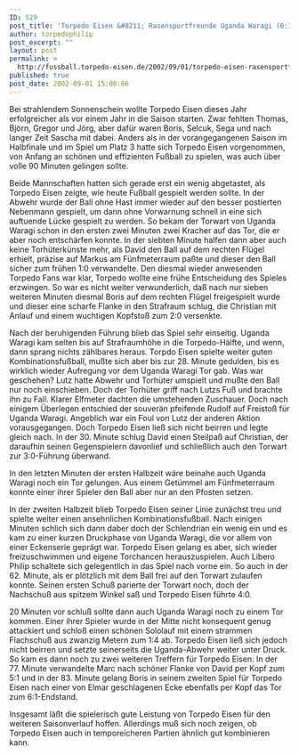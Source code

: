 ```yaml
---
ID: 529
post_title: 'Torpedo Eisen &#8211; Rasensportfreunde Uganda Waragi (6:1)'
author: torpedophilip
post_excerpt: ""
layout: post
permalink: >
  http://fussball.torpedo-eisen.de/2002/09/01/torpedo-eisen-rasensportfreunde-uganda-waragi-61/
published: true
post_date: 2002-09-01 15:00:06
---
```

Bei strahlendem Sonnenschein wollte Torpedo Eisen dieses Jahr erfolgreicher als vor einem Jahr in die Saison starten. Zwar fehlten Thomas, Björn, Gregor und Jörg, aber dafür waren Boris, Selcuk, Sega und nach langer Zeit Sascha mit dabei. Anders als in der vorangegangenen Saison im Halbfinale und im Spiel um Platz 3 hatte sich Torpedo Eisen vorgenommen, von Anfang an schönen und effizienten Fußball zu spielen, was auch über volle 90 Minuten gelingen sollte.

Beide Mannschaften hatten sich gerade erst ein wenig abgetastet, als Torpedo Eisen zeigte, wie heute Fußball gespielt werden sollte. In der Abwehr wurde der Ball ohne Hast immer wieder auf den besser postierten Nebenmann gespielt, um dann ohne Vorwarnung schnell in eine sich auftuende Lücke gespielt zu werden. So bekam der Torwart von Uganda Waragi schon in den ersten zwei Minuten zwei Kracher auf das Tor, die er aber noch entschärfen konnte. In der siebten Minute halfen dann aber auch keine Torhüterkünste mehr, als David den Ball auf dem rechten Flügel erhielt, präzise auf Markus am Fünfmeterraum paßte und dieser den Ball sicher zum frühen 1:0 verwandelte. Den diesmal wieder anwesenden Torpedo Fans war klar, Torpedo wollte eine frühe Entscheidung des Spieles erzwingen. So war es nicht weiter verwunderlich, daß nach nur sieben weiteren Minuten diesmal Boris auf dem rechten Flügel freigespielt wurde und dieser eine scharfe Flanke in den Strafraum schlug, die Christian mit Anlauf und einem wuchtigen Kopfstoß zum 2:0 versenkte.

Nach der beruhigenden Führung blieb das Spiel sehr einseitig. Uganda Waragi kam selten bis auf Strafraumhöhe in die Torpedo-Hälfte, und wenn, dann sprang nichts zählbares heraus. Torpdo Eisen spielte weiter guten Kombinationsfußball, mußte sich aber bis zur 28. Minute gedulden, bis es wirklich wieder Aufregung vor dem Uganda Waragi Tor gab. Was war geschehen? Lutz hatte Abwehr und Torhüter umspielt und mußte den Ball nur noch einschieben. Doch der Torhüter griff nach Lutzs Fuß und brachte ihn zu Fall. Klarer Elfmeter dachten die umstehenden Zuschauer. Doch nach einigem Überlegen entschied der souverän pfeifende Rudolf auf Freistoß für Uganda Waragi. Angeblich war ein Foul von Lutz der anderen Aktion vorausgegangen. Doch Torpedo Eisen ließ sich nicht beirren und legte gleich nach. In der 30. Minute schlug David einen Steilpaß auf Christian, der daraufhin seinen Gegenspielern davonlief und schließlich auch den Torwart zur 3:0-Führung überwand. 

In den letzten Minuten der ersten Halbzeit wäre beinahe auch Uganda Waragi noch ein Tor gelungen. Aus einem Getümmel am Fünfmeterraum konnte einer ihrer Spieler den Ball aber nur an den Pfosten setzen. 

In der zweiten Halbzeit blieb Torpedo Eisen seiner Linie zunächst treu und spielte weiter einen ansehnlichen Kombinationsfußball. Nach einigen Minuten schlich sich dann daber doch der Schlendrian ein wenig ein und es kam zu einer kurzen Druckphase von Uganda Waragi, die vor allem von einer Eckenserie geprägt war. Torpedo Eisen gelang es aber, sich wieder freizuschwimmen und eigene Torchancen herauszuspielen. Auch Libero Philip schaltete sich gelegentlich in das Spiel nach vorne ein. So auch in der 62. Minute, als er plötzlich mit dem Ball frei auf den Torwart zulaufen konnte. Seinen ersten Schuß parierte der Torwart noch, doch der Nachschuß aus spitzem Winkel saß und Torpedo Eisen führte 4:0. 

20 Minuten vor schluß sollte dann auch Uganda Waragi noch zu einem Tor kommen. Einer ihrer Spieler wurde in der Mitte nicht konsequent genug attackiert und schloß einen schönen Sololauf mit einem strammen Flachschuß aus zwanzig Metern zum 1:4 ab. Torpedo Eisen ließ sich jedoch nicht beirren und setzte seinerseits die Uganda-Abwehr weiter unter Druck. So kam es dann noch zu zwei weiteren Treffern für Torpedo Eisen: In der 77. Minute verwandelte Marc nach schöner Flanke von David per Kopf zum 5:1 und in der 83. Minute gelang Boris in seinem zweiten Spiel für Torpedo Eisen nach einer von Elmar geschlagenen Ecke ebenfalls per Kopf das Tor zum 6:1-Endstand. 

Insgesamt läßt die spielerisch gute Leistung von Torpedo Eisen für den weiteren Saisonverlauf hoffen. Allerdings muß sich noch zeigen, ob Torpedo Eisen auch in temporeicheren Partien ähnlich gut kombinieren kann.